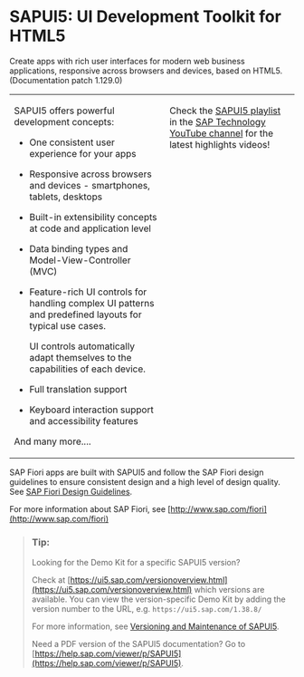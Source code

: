 <!-- loio95d113be50ae40d5b0b562b84d715227 -->

# SAPUI5: UI Development Toolkit for HTML5

Create apps with rich user interfaces for modern web business applications, responsive across browsers and devices, based on HTML5. \(Documentation patch 1.129.0\)




<table>
<tr>
<td valign="top">

SAPUI5 offers powerful development concepts:

-   One consistent user experience for your apps

-   Responsive across browsers and devices - smartphones, tablets, desktops

-   Built-in extensibility concepts at code and application level

-   Data binding types and Model-View-Controller \(MVC\)

-   Feature-rich UI controls for handling complex UI patterns and predefined layouts for typical use cases.

    UI controls automatically adapt themselves to the capabilities of each device.

-   Full translation support

-   Keyboard interaction support and accessibility features


And many more....

</td>
<td valign="top">



Check the [SAPUI5 playlist](https://www.youtube.com/playlist?list=PLWV533hWWvDmxJM4itQ9o--7rolKgy-1r) in the [SAP Technology YouTube channel](https://www.youtube.com/channel/UC8cXSTGDhiZK5229zi-KTXA) for the latest highlights videos!

</td>
</tr>
<tr>
</tr>
</table>

SAP Fiori apps are built with SAPUI5 and follow the SAP Fiori design guidelines to ensure consistent design and a high level of design quality. See [SAP Fiori Design Guidelines](https://experience.sap.com/fiori-design-web/).

For more information about SAP Fiori, see [http://www.sap.com/fiori](http://www.sap.com/fiori) 



> ### Tip:  
> Looking for the Demo Kit for a specific SAPUI5 version?
> 
> Check at [https://ui5.sap.com/versionoverview.html](https://ui5.sap.com/versionoverview.html) which versions are available. You can view the version-specific Demo Kit by adding the version number to the URL, e.g. `https://ui5.sap.com/1.38.8/`
> 
> For more information, see [Versioning and Maintenance of SAPUI5](02_Read-Me-First/versioning-and-maintenance-of-sapui5-91f0214.md).
> 
> Need a PDF version of the SAPUI5 documentation? Go to [https://help.sap.com/viewer/p/SAPUI5](https://help.sap.com/viewer/p/SAPUI5).

